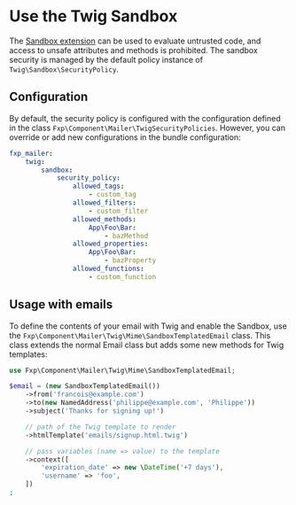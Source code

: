 Use the Twig Sandbox
====================

The [Sandbox extension](https://twig.symfony.com/doc/2.x/api.html#sandbox-extension) can be
used to evaluate untrusted code, and access to unsafe attributes and methods is prohibited. The
sandbox security is managed by the default policy instance of `Twig\Sandbox\SecurityPolicy`.

## Configuration

By default, the security policy is configured with the configuration defined in the class
`Fxp\Component\Mailer\TwigSecurityPolicies`. However, you can override or add new configurations in the bundle configuration:

```yaml
fxp_mailer:
    twig:
        sandbox:
            security_policy:
                allowed_tags:
                    - custom_tag
                allowed_filters:
                    - custom_filter
                allowed_methods:
                    App\Foo\Bar:
                        - bazMethod
                allowed_properties:
                    App\Foo\Bar:
                        - bazProperty
                allowed_functions:
                    - custom_function
```

## Usage with emails

To define the contents of your email with Twig and enable the Sandbox, use the
`Fxp\Component\Mailer\Twig\Mime\SandboxTemplatedEmail` class.
This class extends the normal Email class but adds some new methods for Twig templates:

```php
use Fxp\Component\Mailer\Twig\Mime\SandboxTemplatedEmail;

$email = (new SandboxTemplatedEmail())
    ->from('francois@example.com')
    ->to(new NamedAddress('philippe@example.com', 'Philippe'))
    ->subject('Thanks for signing up!')

    // path of the Twig template to render
    ->htmlTemplate('emails/signup.html.twig')

    // pass variables (name => value) to the template
    ->context([
        'expiration_date' => new \DateTime('+7 days'),
        'username' => 'foo',
    ])
;
```
